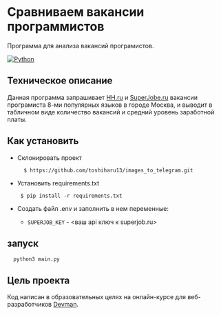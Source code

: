 # Сравниваем вакансии программистов
Программа для анализа вакансий програмистов.

[![Python](https://img.shields.io/badge/-Python-464646?style=flat-square&logo=Python)](https://www.python.org/)

## Техническое описание
Данная программа запрашивает [HH.ru](https://hh.ru/) и [SuperJobe.ru](https://www.superjob.ru/) вакансии програмиста 8-ми популярных языков в городе Москва, и 
выводит в табличном виде количество вакансий и средний уровень заработной платы.

## Как установить
- Cклонировать проект


        $ https://github.com/toshiharu13/images_to_telegram.git

 - Установить requirements.txt


        $ pip install -r requirements.txt

- Создать файл .env и заполнить в нем переменные:

   - ```SUPERJOB_KEY``` - <ваш api ключ к superjob.ru>

## запуск

      python3 main.py
## Цель проекта
Код написан в образовательных целях на онлайн-курсе для веб-разработчиков [Devman](https://dvmn.org).

